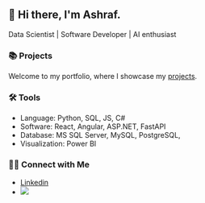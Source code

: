 ## 👋 Hi there, I'm Ashraf. 

Data Scientist | Software Developer | AI enthusiast


### 📚 Projects

Welcome to my portfolio, where I showcase my [projects]().

### 🛠️ Tools

- Language: Python, SQL, JS, C#
- Software: React, Angular, ASP.NET, FastAPI
- Database: MS SQL Server, MySQL, PostgreSQL, 
- Visualization: Power BI

### 👋🏻 Connect with Me

- [Linkedin](https://www.linkedin.com/in/muhammad-ashraf-jamaal//)
- <a href="mailto:ashrafmjamaal@gmail.com"><img src="https://img.shields.io/badge/gmail-D14836?&style=for-the-badge&logo=gmail&logoColor=white"></a> 

